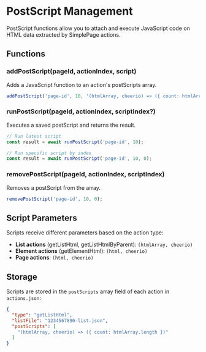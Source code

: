 # PostScript Management

PostScript functions allow you to attach and execute JavaScript code on HTML data extracted by SimplePage actions.

## Functions

### addPostScript(pageId, actionIndex, script)
Adds a JavaScript function to an action's postScripts array.

```javascript
addPostScript('page-id', 10, '(htmlArray, cheerio) => ({ count: htmlArray.length })');
```

### runPostScript(pageId, actionIndex, scriptIndex?)
Executes a saved postScript and returns the result.

```javascript
// Run latest script
const result = await runPostScript('page-id', 10);

// Run specific script by index
const result = await runPostScript('page-id', 10, 0);
```

### removePostScript(pageId, actionIndex, scriptIndex)
Removes a postScript from the array.

```javascript
removePostScript('page-id', 10, 0);
```

## Script Parameters

Scripts receive different parameters based on the action type:

- **List actions** (getListHtml, getListHtmlByParent): `(htmlArray, cheerio)`
- **Element actions** (getElementHtml): `(html, cheerio)`
- **Page actions**: `(html, cheerio)`

## Storage

Scripts are stored in the `postScripts` array field of each action in `actions.json`:

```json
{
  "type": "getListHtml",
  "listFile": "1234567890-list.json",
  "postScripts": [
    "(htmlArray, cheerio) => ({ count: htmlArray.length })"
  ]
}
```
